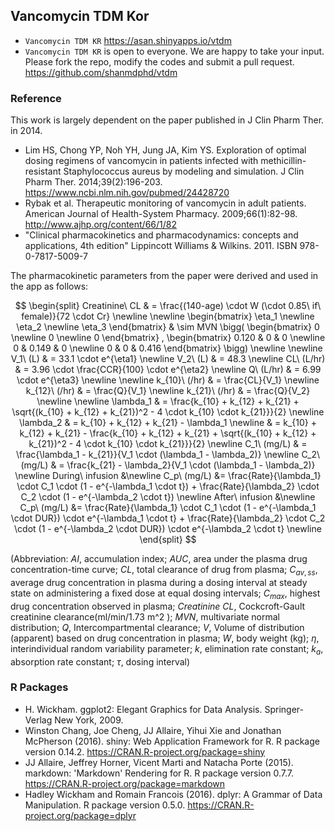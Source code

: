 ## Vancomycin TDM Kor

- `Vancomycin TDM KR` <https://asan.shinyapps.io/vtdm>
- `Vancomycin TDM KR` is open to everyone. We are happy to take your input. Please fork the repo, modify the codes and submit a pull request. <https://github.com/shanmdphd/vtdm>

### Reference

This work is largely dependent on the paper published in J Clin Pharm Ther. in 2014.

- Lim HS, Chong YP, Noh YH, Jung JA, Kim YS. Exploration of optimal dosing regimens of vancomycin in patients infected with methicillin-resistant Staphylococcus aureus by modeling and simulation. J Clin Pharm Ther. 2014;39(2):196-203. <https://www.ncbi.nlm.nih.gov/pubmed/24428720>
- Rybak et al. Therapeutic monitoring of vancomycin in adult patients. American Journal of Health-System Pharmacy. 2009;66(1):82-98. <http://www.ajhp.org/content/66/1/82>
- "Clinical pharmacokinetics and pharmacodynamics: concepts and applications, 4th edition" Lippincott Williams & Wilkins. 2011. ISBN 978-0-7817-5009-7

The pharmacokinetic parameters from the paper were derived and used in the app as follows:

$$ 
\begin{split}
Creatinine\ CL & = \frac{(140-age) \cdot W (\cdot 0.85\ if\ female)}{72 \cdot Cr} \newline 
\newline
\begin{bmatrix}
\eta_1 \newline
\eta_2 \newline
\eta_3
\end{bmatrix}
& \sim MVN \bigg(
    \begin{bmatrix}
    0 \newline
    0 \newline
    0
    \end{bmatrix}
    , 
    \begin{bmatrix}
    0.120 & 0 & 0 \newline
    0 & 0.149 & 0 \newline
    0 & 0 & 0.416
    \end{bmatrix}
    \bigg) \newline
\newline
V_1\ (L) & = 33.1 \cdot e^{\eta1} \newline
V_2\ (L) & = 48.3 \newline
CL\ (L/hr) & = 3.96 \cdot \frac{CCR}{100} \cdot e^{\eta2} \newline
Q\ (L/hr) & = 6.99 \cdot e^{\eta3} \newline
\newline
k_{10}\ (/hr) & = \frac{CL}{V_1} \newline
k_{12}\ (/hr) & = \frac{Q}{V_1} \newline
k_{21}\ (/hr) & = \frac{Q}{V_2} \newline
\newline
\lambda_1 & = \frac{k_{10} + k_{12} + k_{21} + \sqrt{(k_{10} + k_{12} + k_{21})^2 - 4 \cdot k_{10} \cdot k_{21}}}{2}   \newline
\lambda_2 & = k_{10} + k_{12} + k_{21} - \lambda_1  \newline
& = k_{10} + k_{12} + k_{21} - \frac{k_{10} + k_{12} + k_{21} + \sqrt{(k_{10} + k_{12} + k_{21})^2 - 4 \cdot k_{10} \cdot k_{21}}}{2} \newline
C_1\ (mg/L) & = \frac{\lambda_1 - k_{21}}{V_1 \cdot (\lambda_1 - \lambda_2)} \newline
C_2\ (mg/L) & = \frac{k_{21} - \lambda_2}{V_1 \cdot (\lambda_1 - \lambda_2)} \newline
During\ infusion &\newline
C_p\ (mg/L) &= \frac{Rate}{\lambda_1} \cdot C_1 \cdot (1 - e^{-\lambda_1 \cdot t}) + \frac{Rate}{\lambda_2} \cdot C_2 \cdot (1 - e^{-\lambda_2 \cdot t}) \newline
After\ infusion &\newline
C_p\ (mg/L) &= \frac{Rate}{\lambda_1} \cdot C_1 \cdot (1 - e^{-\lambda_1 \cdot DUR}) \cdot e^{-\lambda_1 \cdot t} + \frac{Rate}{\lambda_2} \cdot C_2 \cdot (1 - e^{-\lambda_2 \cdot DUR}) \cdot e^{-\lambda_2 \cdot t} \newline
\end{split}
$$

(Abbreviation: $AI$, accumulation index; $AUC$, area under the plasma drug concentration-time curve; $CL$, total clearance of drug from plasma; $C_{av,ss}$, average drug concentration in plasma during a dosing interval at steady state on administering a fixed dose at equal dosing intervals; $C_{max}$, highest drug concentration observed in plasma; $Creatinine\ CL$, Cockcroft-Gault creatinine clearance(ml/min/1.73 m^2 ); $MVN$, multivariate normal distribution; $Q$, Intercompartmental clearance; $V$, Volume of distribution (apparent) based on drug concentration in plasma; $W$, body weight (kg); $\eta$, interindividual random variability parameter; $k$, elimination rate constant;  $k_a$, absorption rate constant; $\tau$, dosing interval)

### R Packages
- H. Wickham. ggplot2: Elegant Graphics for Data Analysis. Springer-Verlag New York, 2009.
- Winston Chang, Joe Cheng, JJ Allaire, Yihui Xie and Jonathan McPherson (2016). shiny: Web Application Framework for R. R package version 0.14.2. https://CRAN.R-project.org/package=shiny
- JJ Allaire, Jeffrey Horner, Vicent Marti and Natacha Porte (2015). markdown: 'Markdown' Rendering for R. R package version 0.7.7. https://CRAN.R-project.org/package=markdown
- Hadley Wickham and Romain Francois (2016). dplyr: A Grammar of Data Manipulation. R package version 0.5.0. https://CRAN.R-project.org/package=dplyr
